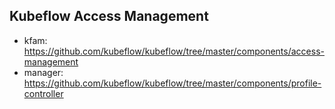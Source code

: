 ## Kubeflow Access Management

- kfam: https://github.com/kubeflow/kubeflow/tree/master/components/access-management
- manager: https://github.com/kubeflow/kubeflow/tree/master/components/profile-controller
